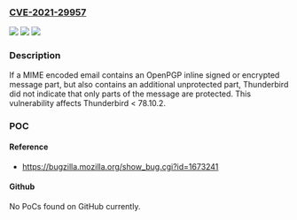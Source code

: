 ### [CVE-2021-29957](https://cve.mitre.org/cgi-bin/cvename.cgi?name=CVE-2021-29957)
![](https://img.shields.io/static/v1?label=Product&message=Thunderbird&color=blue)
![](https://img.shields.io/static/v1?label=Version&message=%3C%2078.10.2%20&color=brighgreen)
![](https://img.shields.io/static/v1?label=Vulnerability&message=Partial%20protection%20of%20inline%20OpenPGP%20message%20not%20indicated&color=brighgreen)

### Description

If a MIME encoded email contains an OpenPGP inline signed or encrypted message part, but also contains an additional unprotected part, Thunderbird did not indicate that only parts of the message are protected. This vulnerability affects Thunderbird < 78.10.2.

### POC

#### Reference
- https://bugzilla.mozilla.org/show_bug.cgi?id=1673241

#### Github
No PoCs found on GitHub currently.

